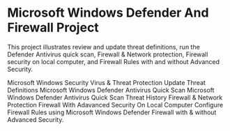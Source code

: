 # Microsoft Windows Defender And Firewall Project
This project illustrates review and update threat definitions, run the Defender Antivirus quick scan, Firewall & Network protection, Firewall security on local computer, and Firewall Rules with and without Advanced Security. 

Microsoft Windows Security Virus & Threat Protection 
Update Threat Definitions
Microsoft Windows Defender Antivirus Quick Scan 
Microsoft Windows Defender Antivirus Quick Scan Threat History 
Firewall & Network Protection
Firewall With Adavanced Security On Local Computer
Configure Firewall Rules using Microsoft Windows Defender Firewall with & without Advanced Security.

